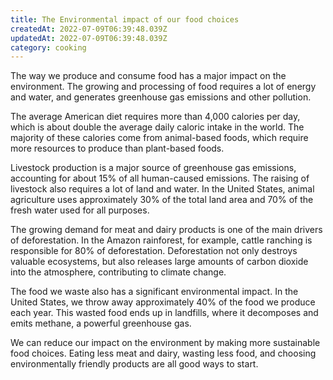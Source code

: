 ```yaml
---
title: The Environmental impact of our food choices
createdAt: 2022-07-09T06:39:48.039Z
updatedAt: 2022-07-09T06:39:48.039Z
category: cooking
---
```


The way we produce and consume food has a major impact on the environment. The growing and processing of food requires a lot of energy and water, and generates greenhouse gas emissions and other pollution.

The average American diet requires more than 4,000 calories per day, which is about double the average daily caloric intake in the world. The majority of these calories come from animal-based foods, which require more resources to produce than plant-based foods.

Livestock production is a major source of greenhouse gas emissions, accounting for about 15% of all human-caused emissions. The raising of livestock also requires a lot of land and water. In the United States, animal agriculture uses approximately 30% of the total land area and 70% of the fresh water used for all purposes.

The growing demand for meat and dairy products is one of the main drivers of deforestation. In the Amazon rainforest, for example, cattle ranching is responsible for 80% of deforestation. Deforestation not only destroys valuable ecosystems, but also releases large amounts of carbon dioxide into the atmosphere, contributing to climate change.

The food we waste also has a significant environmental impact. In the United States, we throw away approximately 40% of the food we produce each year. This wasted food ends up in landfills, where it decomposes and emits methane, a powerful greenhouse gas.

We can reduce our impact on the environment by making more sustainable food choices. Eating less meat and dairy, wasting less food, and choosing environmentally friendly products are all good ways to start.
